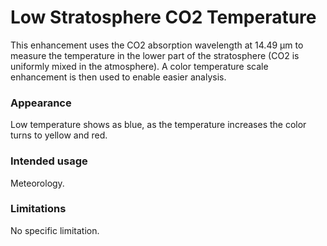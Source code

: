 # Low Stratosphere CO2 Temperature

This enhancement uses the CO2 absorption wavelength at 14.49 µm to measure the temperature in the lower part of the stratosphere (CO2 is uniformly mixed in the atmosphere).
A color temperature scale enhancement is then used to enable easier analysis.

### Appearance

Low temperature shows as blue, as the temperature increases the color turns to yellow and red.

### Intended usage

Meteorology.

### Limitations

No specific limitation.